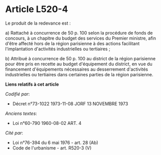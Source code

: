 # Article L520-4

Le produit de la redevance est :

a) Rattaché à concurrence de 50 p. 100 selon la procédure de fonds de concours, à un chapitre du budget des services du
Premier ministre, afin d'être affecté hors de la région parisienne à des actions facilitant l'implantation d'activités
industrielles ou tertiaires ;

b) Attribué à concurrence de 50 p. 100 au district de la région parisienne pour être pris en recette au budget d'équipement
du district, en vue du financement d'équipements nécessaires au desserrement d'activités industrielles ou tertiaires dans
certaines parties de la région parisienne.

**Liens relatifs à cet article**

_Codifié par_:

  - Décret n°73-1022 1973-11-08 JORF 13 NOVEMBRE 1973

_Anciens textes_:

  - Loi n°60-790 1960-08-02 ART. 4

_Cité par_:

  - Loi n°76-394 du 6 mai 1976 - art. 28 (Ab)
  - Code de l'urbanisme - art. R520-3 (V)
